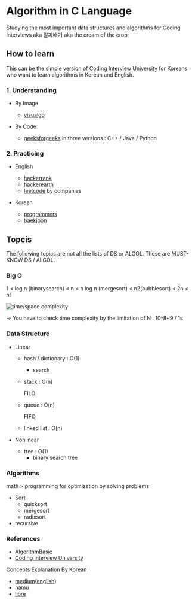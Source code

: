 # Algorithm in C Language

Studying the most important data structures and algorithms for Coding Interviews
aka 알짜배기 
aka the cream of the crop 

## How to learn

This can be the simple version of [Coding Interview University](https://github.com/jwasham/coding-interview-university) for Koreans who want to learn algorithms in Korean and English.

### 1. Understanding

* By Image
    - [visualgo](https://visualgo.net/en)

* By Code
    - [geeksforgeeks](https://www.geeksforgeeks.org/) in three versions : C++ / Java / Python

### 2. Practicing

* English
    - [hackerrank](https://www.hackerrank.com/dashboard)
    - [hackerearth](https://www.hackerearth.com/practice/)
    - [leetcode](https://leetcode.com/problemset/all/) by companies

* Korean
    - [programmers](https://programmers.co.kr/learn/challenges)
    - [baekjoon](https://www.acmicpc.net/)

## Topcis

The following topics are not all the lists of DS or ALGOL. These are MUST-KNOW DS / ALGOL.

### Big O

1 < log n (binarysearch) < n < n log n (mergesort) < n2(bubblesort) < 2n < n!

![time/space complexity](\images\bigO.jpg)

-> You have to check time complexity by the limitation of N : 10^8~9 / 1s

### Data Structure

* Linear
    - hash / dictionary : O(1)
        * search
    - stack : O(n)

        FILO

    - queue : O(n)

        FIFO

    - linked list : O(n)

* Nonlinear
    - tree : O(1)
        * binary search tree

### Algorithms

math > programming for optimization by solving problems
 

* Sort
    - quicksort
    - mergesort
    - radixsort
* recursive

### References 

* [AlgorithmBasic](https://blog.yena.io/studynote/2018/11/14/Algorithm-Basic.html)
* [Coding Interview University](https://github.com/jwasham/coding-interview-university)

Concepts Explanation By Korean

* [medium](https://medium.com/@fiv3star/%EC%A0%95%EB%A0%AC%EC%95%8C%EA%B3%A0%EB%A6%AC%EC%A6%98-sorting-algorithm-%EC%A0%95%EB%A6%AC-8ca307269dc7)([english](https://medium.com/@fiv3star/sorting-algorithms-with-anim-14a7b27dbef7))
* [namu](https://namu.wiki/w/%EC%A0%95%EB%A0%AC%20%EC%95%8C%EA%B3%A0%EB%A6%AC%EC%A6%98) 
* [libre](https://librewiki.net/wiki/%EC%8B%9C%EB%A6%AC%EC%A6%88:%EC%88%98%ED%95%99%EC%9D%B8%EB%93%AF_%EA%B3%BC%ED%95%99%EC%95%84%EB%8B%8C_%EA%B3%B5%ED%95%99%EA%B0%99%EC%9D%80_%EC%BB%B4%ED%93%A8%ED%84%B0%EA%B3%BC%ED%95%99/%EC%95%8C%EA%B3%A0%EB%A6%AC%EC%A6%98_%EA%B8%B0%EC%B4%88)
